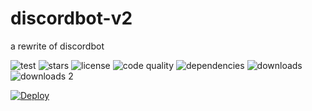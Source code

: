 # discordbot-v2
a rewrite of discordbot  

![test](https://shields.io/github/languages/top/Axteli/discordbot-v2)
![stars](https://shields.io/github/stars/Axteli/discordbot-v2?color=light_green)
![license](https://shields.io/github/license/Axteli/discordbot-v2)
![code quality](https://shields.io/codefactor/grade/github/Axteli/discordbot-v2)
![dependencies](https://shields.io/librariesio/github/Axteli/discordbot-v2)
![downloads](https://shields.io/github/downloads/Axteli/discordbot-v2/total)
![downloads 2](https://shields.io/github/downloads/Axteli/discordbot-v2/:tag/total?sort=semver)

[![Deploy](https://www.herokucdn.com/deploy/button.svg)](https://heroku.com/deploy?template=github.com/Axteli/discordbot-v2/tree/master)